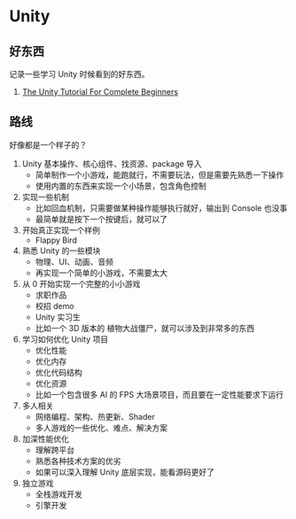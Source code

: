 # Unity

## 好东西

记录一些学习 Unity 时候看到的好东西。

1. [The Unity Tutorial For Complete Beginners](https://www.youtube.com/watch?v=XtQMytORBmM)

## 路线

好像都是一个样子的？

1. Unity 基本操作、核心组件、找资源、package 导入
   - 简单制作一个小游戏，能跑就行，不需要玩法，但是需要先熟悉一下操作
   - 使用内置的东西来实现一个小场景，包含角色控制
2. 实现一些机制
   - 比如回血机制，只需要做某种操作能够执行就好，输出到 Console 也没事
   - 最简单就是按下一个按键后，就可以了
3. 开始真正实现一个样例
   - Flappy Bird
4. 熟悉 Unity 的一些模块
   - 物理、UI、动画、音频
   - 再实现一个简单的小游戏，不需要太大
5. 从 0 开始实现一个完整的小小游戏
   - 求职作品
   - 校招 demo
   - Unity 实习生
   - 比如一个 3D 版本的 植物大战僵尸，就可以涉及到非常多的东西
6. 学习如何优化 Unity 项目
   - 优化性能
   - 优化内存
   - 优化代码结构
   - 优化资源
   - 比如一个包含很多 AI 的 FPS 大场景项目，而且要在一定性能要求下运行
7. 多人相关
   - 网络编程、架构、热更新、Shader
   - 多人游戏的一些优化、难点、解决方案
8. 加深性能优化
   - 理解跨平台
   - 熟悉各种技术方案的优劣
   - 如果可以深入理解 Unity 底层实现，能看源码更好了
9. 独立游戏
   - 全栈游戏开发
   - 引擎开发